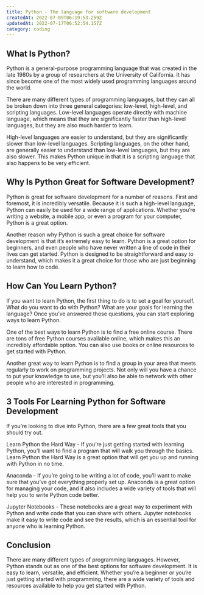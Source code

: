 ```yaml
---
title: Python - The language for software development
createdAt: 2022-07-09T06:19:53.259Z
updatedAt: 2022-07-17T06:52:54.157Z
category: coding
---
```


## What Is Python?

Python is a general-purpose programming language that was created in the late 1980s by a group of researchers at the University of California. It has since become one of the most widely used programming languages around the world.

There are many different types of programming languages, but they can all be broken down into three general categories: low-level, high-level, and scripting languages. Low-level languages operate directly with machine language, which means that they are significantly faster than high-level languages, but they are also much harder to learn.

High-level languages are easier to understand, but they are significantly slower than low-level languages. Scripting languages, on the other hand, are generally easier to understand than low-level languages, but they are also slower. This makes Python unique in that it is a scripting language that also happens to be very efficient.

## Why Is Python Great for Software Development?

Python is great for software development for a number of reasons. First and foremost, it is incredibly versatile. Because it is such a high-level language, Python can easily be used for a wide range of applications. Whether you’re writing a website, a mobile app, or even a program for your computer, Python is a great option.

Another reason why Python is such a great choice for software development is that it’s extremely easy to learn. Python is a great option for beginners, and even people who have never written a line of code in their lives can get started. Python is designed to be straightforward and easy to understand, which makes it a great choice for those who are just beginning to learn how to code.

## How Can You Learn Python?

If you want to learn Python, the first thing to do is to set a goal for yourself. What do you want to do with Python? What are your goals for learning the language? Once you’ve answered those questions, you can start exploring ways to learn Python.

One of the best ways to learn Python is to find a free online course. There are tons of free Python courses available online, which makes this an incredibly affordable option. You can also use books or online resources to get started with Python.

Another great way to learn Python is to find a group in your area that meets regularly to work on programming projects. Not only will you have a chance to put your knowledge to use, but you’ll also be able to network with other people who are interested in programming.

## 3 Tools For Learning Python for Software Development

If you’re looking to dive into Python, there are a few great tools that you should try out.

Learn Python the Hard Way - If you’re just getting started with learning Python, you’ll want to find a program that will walk you through the basics. Learn Python the Hard Way is a great option that will get you up and running with Python in no time.

Anaconda - If you’re going to be writing a lot of code, you’ll want to make sure that you’ve got everything properly set up. Anaconda is a great option for managing your code, and it also includes a wide variety of tools that will help you to write Python code better.

Jupyter Notebooks - These notebooks are a great way to experiment with Python and write code that you can share with others. Jupyter notebooks make it easy to write code and see the results, which is an essential tool for anyone who is learning Python.

## Conclusion

There are many different types of programming languages. However, Python stands out as one of the best options for software development. It is easy to learn, versatile, and efficient. Whether you’re a beginner or you’re just getting started with programming, there are a wide variety of tools and resources available to help you get started with Python.
